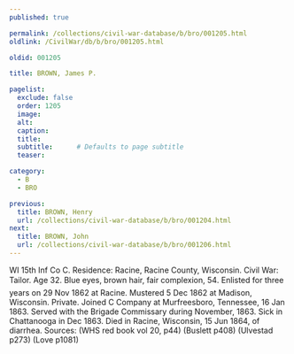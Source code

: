 ```yaml
---
published: true

permalink: /collections/civil-war-database/b/bro/001205.html
oldlink: /CivilWar/db/b/bro/001205.html

oldid: 001205

title: BROWN, James P.

pagelist:
  exclude: false
  order: 1205
  image: 
  alt:
  caption:
  title:
  subtitle:      # Defaults to page subtitle
  teaser:

category: 
  - B 
  - BRO

previous:
  title: BROWN, Henry
  url: /collections/civil-war-database/b/bro/001204.html  
next:
  title: BROWN, John
  url: /collections/civil-war-database/b/bro/001206.html   
---
```

WI 15th Inf Co C. Residence: Racine, Racine County, Wisconsin. Civil War: Tailor. Age 32. Blue eyes, brown hair, fair complexion, 5&#146;4&#148;. Enlisted for three years on 29 Nov 1862 at Racine. Mustered 5 Dec 1862 at Madison, Wisconsin. Private. Joined C Company at Murfreesboro, Tennessee, 16 Jan 1863. Served with the Brigade Commissary during November, 1863. Sick in Chattanooga in Dec 1863. Died in Racine, Wisconsin, 15 Jun 1864, of diarrhea. Sources: (WHS red book vol 20, p44) (Buslett p408) (Ulvestad p273) (Love p1081)